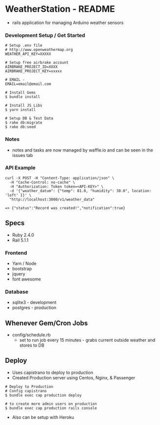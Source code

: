 # WeatherStation - README
- rails application for managing Arduino weather sensors

### Development Setup / Get Started
```
# Setup .env file
# http://www.openweathermap.org
WEATHER_API_KEY=XXXXX

# Setup free airbrake account
AIRBRAKE_PROJECT_ID=XXXX
AIRBRAKE_PROJECT_KEY=xxxxx

# EMAIL -
EMAIL=email@email.com

# Install Gems
$ bundle install

# Install JS Libs
$ yarn install

# Setup DB & Test Data
$ rake db:migrate
$ rake db:seed

```

### Notes
- notes and tasks are now managed by waffle.io and can be seen in the issues tab

### API Example
```
curl -X POST -H "Content-Type: application/json" \
  -H "Cache-Control: no-cache" \
  -H "Authorization: Token token=<API-KEY>" \
  -d '{"weather_datum": {"temp": 81.0, "humidity": 30.0", location: 'loft' }}' \
  "http://localhost:3000/v1/weather_data"

=> {"status":"Record was created!","notification":true}
```

## Specs
- Ruby 2.4.0
- Rail 5.1.1

### Frontend
  - Yarn / Node
  - bootstrap
  - jquery
  - font awesome

### Database
  - sqlite3 - development
  - postgres - production

## Whenever Gem/Cron Jobs
- config/schedule.rb
  - set to run job every 15 minutes - grabs current outside weather and stores to DB

## Deploy
- Uses capistrano to deploy to production
- Created Production server using Centos, Nginx, & Passenger

```
# Deploy to Production
# Config capistrano
$ bundle exec cap production deploy

# to create more admin users on production
$ bundle exec cap production rails console
```

- Also can be setup with Heroku
